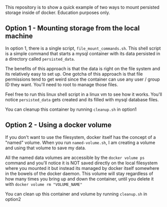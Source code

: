 This repository is to show a quick example of two ways to mount persisted storage inside of docker. Education purposes only.

## Option 1 - Mounting storage from the local machine
In option 1, there is a single script, `file_mount_commands.sh`. This shell script is a simple command that starts a mysql container with its data persisted in 
a directory called `persisted_data`. 

The benefits of this approach is that the data is right on the file system and its relatively easy to set up. One gotcha of this approach is that file permissions
tend to get weird since the container can use any user / group ID they want. You'll need to root to manage those files.

Feel free to run this linux shell script in a linux vm to see how it works. 
You'll notice `persisted_data` gets created and its filled with mysql database files.

You can cleanup this container by running `cleanup.sh` in option1

## Option 2 - Using a docker volume
If you don't want to use the filesystem, docker itself has the concept of a "named" volume.
When you run `named-volume.sh`, I am creating a volume and using that volume to save my data.

All the named data volumes are accessible by the `docker volume ps` command and you'll notice it is 
NOT saved directly on the local filesystem where you mounted it but instead its managed by docker itself somewhere in the bowels of the docker daemon.
This volume will stay regardless of how many times you bring up and down the container, until you delete it with `docker volume rm "VOLUME_NAME"`

You can clean up this container and volume by running `cleanup.sh` in option2